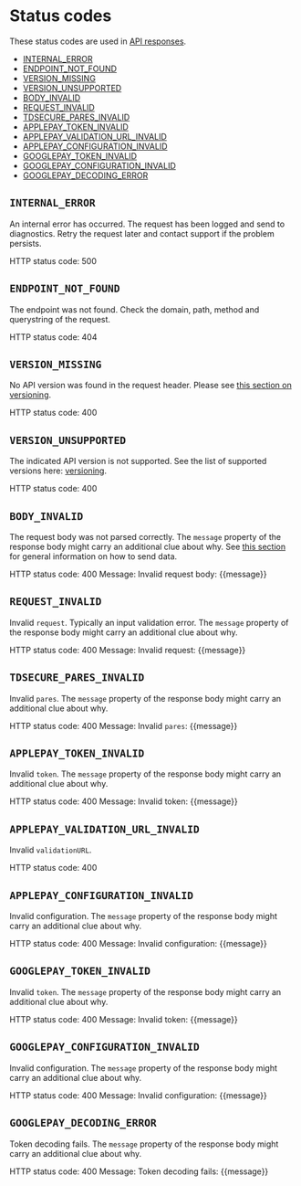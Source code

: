# Status codes

These status codes are used in [API responses](README.md#response).

- [INTERNAL_ERROR](#internal_error)
- [ENDPOINT_NOT_FOUND](#endpoint_not_found)
- [VERSION_MISSING](#version_missing)
- [VERSION_UNSUPPORTED](#version_unsupported)
- [BODY_INVALID](#body_invalid)
- [REQUEST_INVALID](#request_invalid)
- [TDSECURE_PARES_INVALID](#tdsecure_pares_invalid)
- [APPLEPAY_TOKEN_INVALID](#applepay_token_invalid)
- [APPLEPAY_VALIDATION_URL_INVALID](#applepay_validation_url_invalid)
- [APPLEPAY_CONFIGURATION_INVALID](#applepay_configuration_invalid)
- [GOOGLEPAY_TOKEN_INVALID](#googlepay_token_invalid)
- [GOOGLEPAY_CONFIGURATION_INVALID](#googlepay_configuration_invalid)
- [GOOGLEPAY_DECODING_ERROR](#googlepay_decoding_error)

## `INTERNAL_ERROR`

An internal error has occurred. The request has been logged and send to diagnostics. Retry the request later and contact support if the problem persists.

HTTP status code: 500

## `ENDPOINT_NOT_FOUND`

The endpoint was not found. Check the domain, path, method and querystring of the request.

HTTP status code: 404

## `VERSION_MISSING`

No API version was found in the request header. Please see [this section on versioning](readme.md#versioning).

HTTP status code: 400

## `VERSION_UNSUPPORTED`

The indicated API version is not supported. See the list of supported versions here: [versioning](readme.md#versioning).

HTTP status code: 400

## `BODY_INVALID`

The request body was not parsed correctly. The `message` property of the response body might carry an additional clue about why. See [this section](readme#request-data) for general information on how to send data.

HTTP status code: 400
Message: Invalid request body: {{message}}

## `REQUEST_INVALID`

Invalid `request`. Typically an input validation error. The `message` property of the response body might carry an additional clue about why.

HTTP status code: 400
Message: Invalid request: {{message}}

## `TDSECURE_PARES_INVALID`

Invalid `pares`. The `message` property of the response body might carry an additional clue about why.

HTTP status code: 400
Message: Invalid `pares`: {{message}}

## `APPLEPAY_TOKEN_INVALID`

Invalid `token`. The `message` property of the response body might carry an additional clue about why.

HTTP status code: 400
Message: Invalid token: {{message}}

## `APPLEPAY_VALIDATION_URL_INVALID`

Invalid `validationURL`.

HTTP status code: 400

## `APPLEPAY_CONFIGURATION_INVALID`

Invalid configuration. The `message` property of the response body might carry an additional clue about why.

HTTP status code: 400
Message: Invalid configuration: {{message}}

## `GOOGLEPAY_TOKEN_INVALID`

Invalid `token`. The `message` property of the response body might carry an additional clue about why.

HTTP status code: 400
Message: Invalid token: {{message}}

## `GOOGLEPAY_CONFIGURATION_INVALID`

Invalid configuration. The `message` property of the response body might carry an additional clue about why.

HTTP status code: 400
Message: Invalid configuration: {{message}}

## `GOOGLEPAY_DECODING_ERROR`

Token decoding fails. The `message` property of the response body might carry an additional clue about why.

HTTP status code: 400
Message: Token decoding fails: {{message}}
